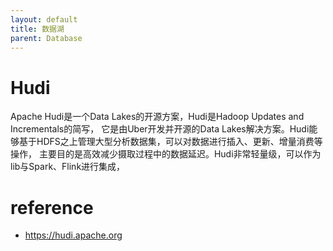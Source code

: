```yaml
---
layout: default
title: 数据湖
parent: Database
---
```


# Hudi

Apache Hudi是一个Data Lakes的开源方案，Hudi是Hadoop Updates and Incrementals的简写，
它是由Uber开发并开源的Data Lakes解决方案。Hudi能够基于HDFS之上管理大型分析数据集，可以对数据进行插入、更新、增量消费等操作，
主要目的是高效减少摄取过程中的数据延迟。Hudi非常轻量级，可以作为lib与Spark、Flink进行集成，

# reference

- https://hudi.apache.org